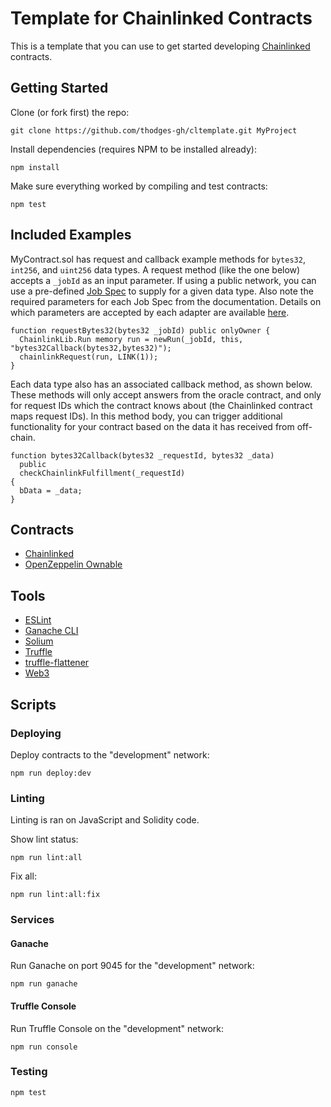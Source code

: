 # Template for Chainlinked Contracts

This is a template that you can use to get started developing [Chainlinked](https://docs.chain.link/v1.0/docs/getting-started) contracts.

## Getting Started

Clone (or fork first) the repo:

```
git clone https://github.com/thodges-gh/cltemplate.git MyProject
```

Install dependencies (requires NPM to be installed already):

```
npm install
```

Make sure everything worked by compiling and test contracts:

```
npm test
```

## Included Examples

MyContract.sol has request and callback example methods for `bytes32`, `int256`, and `uint256` data types. A request method (like the one below) accepts a `_jobId` as an input parameter. If using a public network, you can use a pre-defined [Job Spec](https://docs.chain.link/v1.0/docs/getting-started#section-job-specs) to supply for a given data type. Also note the required parameters for each Job Spec from the documentation. Details on which parameters are accepted by each adapter are available [here](https://docs.chain.link/v1.0/docs/adapters).

```solidity
function requestBytes32(bytes32 _jobId) public onlyOwner {
  ChainlinkLib.Run memory run = newRun(_jobId, this, "bytes32Callback(bytes32,bytes32)");
  chainlinkRequest(run, LINK(1));
}
```

Each data type also has an associated callback method, as shown below. These methods will only accept answers from the oracle contract, and only for request IDs which the contract knows about (the Chainlinked contract maps request IDs). In this method body, you can trigger additional functionality for your contract based on the data it has received from off-chain.

```solidity
function bytes32Callback(bytes32 _requestId, bytes32 _data)
  public
  checkChainlinkFulfillment(_requestId)
{
  bData = _data;
}
```

## Contracts

- [Chainlinked](https://github.com/smartcontractkit/chainlink/blob/master/solidity/contracts/Chainlinked.sol)
- [OpenZeppelin Ownable](https://github.com/OpenZeppelin/openzeppelin-solidity/blob/master/contracts/ownership/Ownable.sol)

## Tools

- [ESLint](https://github.com/eslint/eslint)
- [Ganache CLI](https://github.com/trufflesuite/ganache-cli)
- [Solium](https://github.com/duaraghav8/Solium)
- [Truffle](https://github.com/trufflesuite/truffle)
- [truffle-flattener](https://github.com/nomiclabs/truffle-flattener)
- [Web3](https://github.com/ethereum/web3.js/)

## Scripts

### Deploying

Deploy contracts to the "development" network:

```
npm run deploy:dev
```

### Linting

Linting is ran on JavaScript and Solidity code.

Show lint status:

```
npm run lint:all
```

Fix all:

```
npm run lint:all:fix
```

### Services

#### Ganache

Run Ganache on port 9045 for the "development" network:

```
npm run ganache
```

#### Truffle Console

Run Truffle Console on the "development" network:

```
npm run console
```

### Testing

```
npm test
```